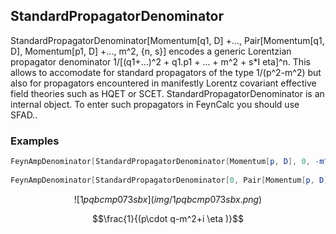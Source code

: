 ##  StandardPropagatorDenominator 

StandardPropagatorDenominator[Momentum[q1, D] +..., Pair[Momentum[q1, D], Momentum[p1, D] +..., m^2, {n, s}] encodes a generic Lorentzian propagator denominator 1/[(q1+...)^2 + q1.p1 + ... + m^2 + s*I eta]^n. This allows to accomodate for standard propagators of the type 1/(p^2-m^2) but also for propagators encountered in manifestly Lorentz covariant effective field theories such as HQET or SCET. StandardPropagatorDenominator is an internal object. To enter such propagators in FeynCalc you should use SFAD..

###  Examples 

```mathematica
FeynAmpDenominator[StandardPropagatorDenominator[Momentum[p, D], 0, -m^2, {1, 1}]] 
 
FeynAmpDenominator[StandardPropagatorDenominator[0, Pair[Momentum[p, D], Momentum[q, D]], -m^2, {1, 1}]]
```

$$![1pqbcmp073sbx](img/1pqbcmp073sbx.png)$$

$$\frac{1}{(p\cdot q-m^2+i \eta )}$$